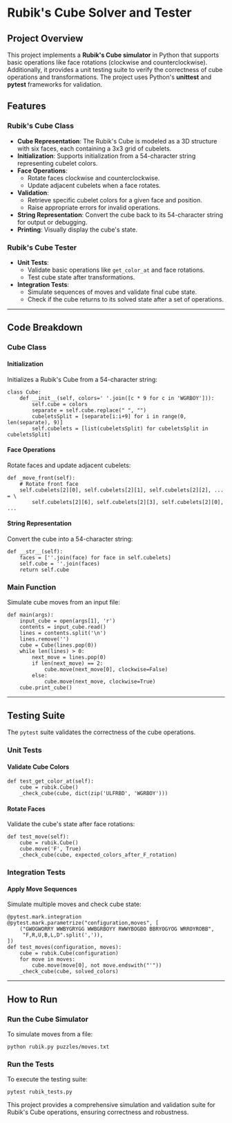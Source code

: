 # Rubik's Cube Solver and Tester

## Project Overview
This project implements a **Rubik's Cube simulator** in Python that supports basic operations like face rotations (clockwise and counterclockwise). Additionally, it provides a unit testing suite to verify the correctness of cube operations and transformations. The project uses Python's **unittest** and **pytest** frameworks for validation.

## Features

### Rubik's Cube Class
- **Cube Representation**: The Rubik's Cube is modeled as a 3D structure with six faces, each containing a 3x3 grid of cubelets.
- **Initialization**: Supports initialization from a 54-character string representing cubelet colors.
- **Face Operations**:
  - Rotate faces clockwise and counterclockwise.
  - Update adjacent cubelets when a face rotates.
- **Validation**:
  - Retrieve specific cubelet colors for a given face and position.
  - Raise appropriate errors for invalid operations.
- **String Representation**: Convert the cube back to its 54-character string for output or debugging.
- **Printing**: Visually display the cube's state.

### Rubik's Cube Tester
- **Unit Tests**:
  - Validate basic operations like `get_color_at` and face rotations.
  - Test cube state after transformations.
- **Integration Tests**:
  - Simulate sequences of moves and validate final cube state.
  - Check if the cube returns to its solved state after a set of operations.

---

## Code Breakdown

### Cube Class
#### Initialization
Initializes a Rubik's Cube from a 54-character string:
```
class Cube:
    def __init__(self, colors=' '.join([c * 9 for c in 'WGRBOY'])):
        self.cube = colors
        separate = self.cube.replace(" ", "")
        cubeletsSplit = [separate[i:i+9] for i in range(0, len(separate), 9)]
        self.cubelets = [list(cubeletsSplit) for cubeletsSplit in cubeletsSplit]
```

#### Face Operations
Rotate faces and update adjacent cubelets:
```
def _move_front(self):
    # Rotate front face
    self.cubelets[2][0], self.cubelets[2][1], self.cubelets[2][2], ... = \
        self.cubelets[2][6], self.cubelets[2][3], self.cubelets[2][0], ...
```

#### String Representation
Convert the cube into a 54-character string:
```
def __str__(self):
    faces = [''.join(face) for face in self.cubelets]
    self.cube = ''.join(faces)
    return self.cube
```

### Main Function
Simulate cube moves from an input file:
```
def main(args):
    input_cube = open(args[1], 'r')
    contents = input_cube.read()
    lines = contents.split('\n')
    lines.remove('')
    cube = Cube(lines.pop(0))
    while len(lines) > 0:
        next_move = lines.pop(0)
        if len(next_move) == 2:
            cube.move(next_move[0], clockwise=False)
        else:
            cube.move(next_move, clockwise=True)
    cube.print_cube()
```

---

## Testing Suite
The `pytest` suite validates the correctness of the cube operations.

### Unit Tests
#### Validate Cube Colors
```
def test_get_color_at(self):
    cube = rubik.Cube()
    _check_cube(cube, dict(zip('ULFRBD', 'WGRBOY')))
```

#### Rotate Faces
Validate the cube's state after face rotations:
```
def test_move(self):
    cube = rubik.Cube()
    cube.move('F', True)
    _check_cube(cube, expected_colors_after_F_rotation)
```

### Integration Tests
#### Apply Move Sequences
Simulate multiple moves and check cube state:
```
@pytest.mark.integration
@pytest.mark.parametrize("configuration,moves", [
    ("GWOGWORRY WWBYGRYGG WWBGRBOYY RWWYBOGBO BBRYOGYOG WRROYROBB",
     "F,R,U,B,L,D".split(',')),
])
def test_moves(configuration, moves):
    cube = rubik.Cube(configuration)
    for move in moves:
        cube.move(move[0], not move.endswith("'"))
    _check_cube(cube, solved_colors)
```

---

## How to Run
### Run the Cube Simulator
To simulate moves from a file:
```
python rubik.py puzzles/moves.txt
```

### Run the Tests
To execute the testing suite:
```
pytest rubik_tests.py
```

This project provides a comprehensive simulation and validation suite for Rubik's Cube operations, ensuring correctness and robustness.

